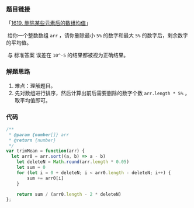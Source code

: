 ### 题目链接

「[1619. 删除某些元素后的数组均值](https://leetcode.cn/problems/mean-of-array-after-removing-some-elements/)」

​	给你一个整数数组 `arr` ，请你删除最小 `5%` 的数字和最大 `5%` 的数字后，剩余数字的平均值。

​	与 标准答案 误差在 `10^-5` 的结果都被视为正确结果。

### 解题思路

1. 难点：理解题目。
2. 先对数组进行排序，然后计算出前后需要删除的数字个数 `arr.length * 5%` ，取平均值即可。

### 代码

```js
/**
 * @param {number[]} arr
 * @return {number}
 */
var trimMean = function(arr) {
  let arr0 = arr.sort((a, b) => a - b)
	let deleteN = Math.round(arr.length * 0.05)
	let sum = 0
	for (let i = 0 + deleteN; i < arr0.length - deleteN; i++) {
		sum += arr0[i]
	}

	return sum / (arr0.length - 2 * deleteN)
};
```

